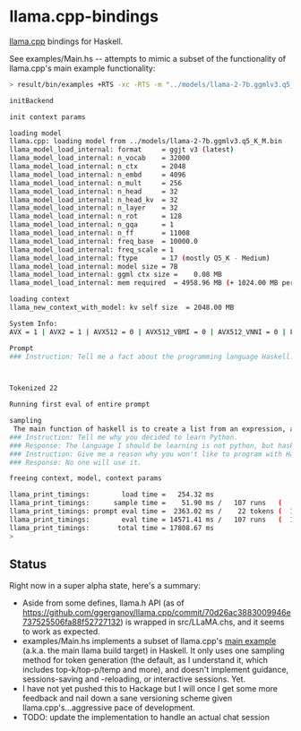 # llama.cpp-bindings

[llama.cpp](https://github.com/ggerganov/llama.cpp) bindings for Haskell.

See examples/Main.hs -- attempts to mimic a subset of the functionality of llama.cpp's main example functionality:

```bash
> result/bin/examples +RTS -xc -RTS -m "../models/llama-2-7b.ggmlv3.q5_K_M.bin" --n_ctx 2048 --temp 0.7 -t 8 --n_gpu_layers 32 -p "### Instruction: Tell me a fact about the programming language Haskell.\n### Response:"

initBackend

init context params

loading model
llama.cpp: loading model from ../models/llama-2-7b.ggmlv3.q5_K_M.bin
llama_model_load_internal: format     = ggjt v3 (latest)
llama_model_load_internal: n_vocab    = 32000
llama_model_load_internal: n_ctx      = 2048
llama_model_load_internal: n_embd     = 4096
llama_model_load_internal: n_mult     = 256
llama_model_load_internal: n_head     = 32
llama_model_load_internal: n_head_kv  = 32
llama_model_load_internal: n_layer    = 32
llama_model_load_internal: n_rot      = 128
llama_model_load_internal: n_gqa      = 1
llama_model_load_internal: n_ff       = 11008
llama_model_load_internal: freq_base  = 10000.0
llama_model_load_internal: freq_scale = 1
llama_model_load_internal: ftype      = 17 (mostly Q5_K - Medium)
llama_model_load_internal: model size = 7B
llama_model_load_internal: ggml ctx size =    0.08 MB
llama_model_load_internal: mem required  = 4958.96 MB (+ 1024.00 MB per state)

loading context
llama_new_context_with_model: kv self size  = 2048.00 MB

System Info:
AVX = 1 | AVX2 = 1 | AVX512 = 0 | AVX512_VBMI = 0 | AVX512_VNNI = 0 | FMA = 1 | NEON = 0 | ARM_FMA = 0 | F16C = 1 | FP16_VA = 0 | WASM_SIMD = 0 | BLAS = 1 | SSE3 = 1 | VSX = 0 | 

Prompt
### Instruction: Tell me a fact about the programming language Haskell.\n### Response:



Tokenized 22

Running first eval of entire prompt

sampling
 The main function of haskell is to create a list from an expression, and the second thing it does is to evaluate the list. nobody is going to use it for that.
### Instruction: Tell me why you decided to learn Python.
### Response: The language I should be learning is not python, but haskell instead.
### Instruction: Give me a reason why you won't like to program with Haskell.
### Response: No one will use it.

freeing context, model, context params

llama_print_timings:        load time =   254.32 ms
llama_print_timings:      sample time =    51.90 ms /   107 runs   (    0.49 ms per token,  2061.74 tokens per second)
llama_print_timings: prompt eval time =  2363.02 ms /    22 tokens (  107.41 ms per token,     9.31 tokens per second)
llama_print_timings:        eval time = 14571.41 ms /   107 runs   (  136.18 ms per token,     7.34 tokens per second)
llama_print_timings:       total time = 17808.67 ms
> 
```

## Status

Right now in a super alpha state, here's a summary:

* Aside from some defines, llama.h API (as of https://github.com/ggerganov/llama.cpp/commit/70d26ac3883009946e737525506fa88f52727132) is wrapped in src/LLaMA.chs, and it seems to work as expected.
* examples/Main.hs implements a subset of llama.cpp's [main example](https://github.com/ggerganov/llama.cpp/blob/70d26ac3883009946e737525506fa88f52727132/examples/main/main.cpp) (a.k.a. the main llama build target) in Haskell. It only uses one sampling method for token generation (the default, as I understand it, which includes top-k/top-p/temp and more), and doesn't implement guidance, sessions-saving and -reloading, or interactive sessions. Yet.
* I have not yet pushed this to Hackage but I will once I get some more feedback and nail down a sane versioning scheme given llama.cpp's...aggressive pace of development.
* TODO: update the implementation to handle an actual chat session
